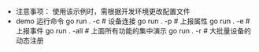 - 注意事项：
    使用该示例时，需根据开发环境更改配置文件
- demo 运行命令
    go run . -c   # 设备连接
    go run . -p   # 上报属性
    go run . -e   # 上报事件
    go run . -all # 上面所有功能的集中演示
    go run . -r   # 大批量设备的动态注册